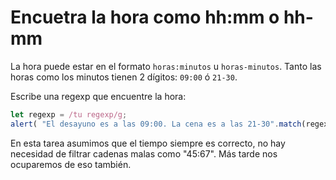 # Encuetra la hora como hh:mm o hh-mm

La hora puede estar en el formato `horas:minutos` u `horas-minutos`. Tanto las horas como los minutos tienen 2 dígitos: `09:00` ó `21-30`.

Escribe una regexp que encuentre la hora:

```js
let regexp = /tu regexp/g;
alert( "El desayuno es a las 09:00. La cena es a las 21-30".match(regexp) ); // 09:00, 21-30
```

En esta tarea asumimos que el tiempo siempre es correcto, no hay necesidad de filtrar cadenas malas como "45:67". Más tarde nos ocuparemos de eso también.
